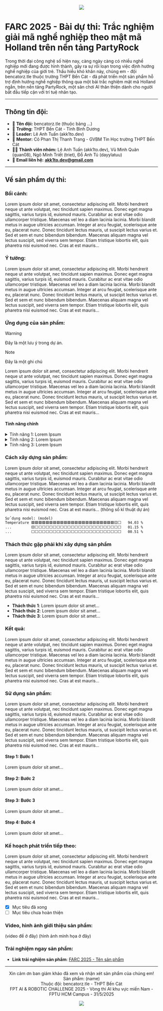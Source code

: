 <p align="center">
  <img src="https://capsule-render.vercel.app/api?type=waving&height=300&color=gradient&text=FARC%202025%20-%20bencatorz.tle-nl-Sản%20phẩm:%20Trắc%20nghiệm%20nghề%20nghiệp%20Holland-nl-trên%20nền%20tảng%20AWS%20PartyRock&fontSize=35&fontAlign=50&fontAlignY=27&desc=Trắc%20nghiệm%20nghề%20nghiệp%20theo%20mật%20mã%20Holland&descAlignY=63">
</p>

# FARC 2025 - Bài dự thi: Trắc nghiệm giải mã nghề nghiệp theo mật mã Holland trên nền tảng PartyRock
Trong thời đại công nghệ số hiện nay, càng ngày càng có nhiều nghề nghiệp mới đang được hình thành, gây ra sự rối loạn trong việc định hướng nghề nghiệp của giới trẻ. Thấu hiểu khó khăn này, chúng em - đội bencatorz.tle thuộc trường THPT Bến Cát - đã phát triển một sản phẩm hỗ trợ định hướng nghề nghiệp thông qua một bải trắc nghiệm mật mã Holland ngắn, trên nền tảng PartyRock, một sân chơi AI thân thiện dành cho người bắt đầu tiếp cận với trí tuệ nhân tạo.
***
## Thông tin đội:
* 📑 **Tên đội:** bencatorz.tle (thuộc bảng ...)
* 🏫 **Trường:** THPT Bến Cát - Tỉnh Bình Dương
* 📒 **Leader:** Lê Anh Tuấn (akk1to.dev)
* 👤 **Mentor:** Cô Phan Thị Thanh Trang - GVBM Tin Học trường THPT Bến Cát
* 🧑‍💻 **Thành viên nhóm:** Lê Anh Tuấn (akk1to.dev), Vũ Minh Quân (quan08), Ngô Minh Triết (triet), Đỗ Anh Tú (dayylatuu)
* 📧 **Email liên hệ:** <a href="akk1to.dev@gmail.com">**akk1to.dev@gmail.com**</a>
***
## Về sản phẩm dự thi:
### Bối cảnh:
Lorem ipsum dolor sit amet, consectetur adipiscing elit. Morbi hendrerit neque ut ante volutpat, nec tincidunt sapien maximus. Donec eget magna sagittis, varius turpis id, euismod mauris. Curabitur ac erat vitae odio ullamcorper tristique. Maecenas vel leo a diam lacinia lacinia. Morbi blandit metus in augue ultricies accumsan. Integer at arcu feugiat, scelerisque ante eu, placerat nunc. Donec tincidunt lectus mauris, ut suscipit lectus varius et. Sed et sem et nunc bibendum bibendum. Maecenas aliquam magna vel lectus suscipit, sed viverra sem tempor. Etiam tristique lobortis elit, quis pharetra nisi euismod nec. Cras at est mauris...
### Ý tưởng:
Lorem ipsum dolor sit amet, consectetur adipiscing elit. Morbi hendrerit neque ut ante volutpat, nec tincidunt sapien maximus. Donec eget magna sagittis, varius turpis id, euismod mauris. Curabitur ac erat vitae odio ullamcorper tristique. Maecenas vel leo a diam lacinia lacinia. Morbi blandit metus in augue ultricies accumsan. Integer at arcu feugiat, scelerisque ante eu, placerat nunc. Donec tincidunt lectus mauris, ut suscipit lectus varius et. Sed et sem et nunc bibendum bibendum. Maecenas aliquam magna vel lectus suscipit, sed viverra sem tempor. Etiam tristique lobortis elit, quis pharetra nisi euismod nec. Cras at est mauris...
### Ứng dụng của sản phẩm:
> [!WARNING]
> Đây là một lưu ý trong dự án.

> [!Note]
> Đây là một ghi chú

Lorem ipsum dolor sit amet, consectetur adipiscing elit. Morbi hendrerit neque ut ante volutpat, nec tincidunt sapien maximus. Donec eget magna sagittis, varius turpis id, euismod mauris. Curabitur ac erat vitae odio ullamcorper tristique. Maecenas vel leo a diam lacinia lacinia. Morbi blandit metus in augue ultricies accumsan. Integer at arcu feugiat, scelerisque ante eu, placerat nunc. Donec tincidunt lectus mauris, ut suscipit lectus varius et. Sed et sem et nunc bibendum bibendum. Maecenas aliquam magna vel lectus suscipit, sed viverra sem tempor. Etiam tristique lobortis elit, quis pharetra nisi euismod nec. Cras at est mauris...

#### Tính năng chính

<details>
<summary>Tính năng 1: Lorem Ipsum</summary>
Lorem ipsum dolor sit amet, consectetur adipiscing elit...
</details>

<details>
<summary>Tính năng 2: Lorem Ipsum</summary>
Lorem ipsum dolor sit amet, consectetur adipiscing elit...
</details>

<details>
<summary>Tính năng 3: Lorem Ipsum</summary>
Lorem ipsum dolor sit amet, consectetur adipiscing elit...
</details>

### Cách xây dựng sản phẩm:
Lorem ipsum dolor sit amet, consectetur adipiscing elit. Morbi hendrerit neque ut ante volutpat, nec tincidunt sapien maximus. Donec eget magna sagittis, varius turpis id, euismod mauris. Curabitur ac erat vitae odio ullamcorper tristique. Maecenas vel leo a diam lacinia lacinia. Morbi blandit metus in augue ultricies accumsan. Integer at arcu feugiat, scelerisque ante eu, placerat nunc. Donec tincidunt lectus mauris, ut suscipit lectus varius et. Sed et sem et nunc bibendum bibendum. Maecenas aliquam magna vel lectus suscipit, sed viverra sem tempor. Etiam tristique lobortis elit, quis pharetra nisi euismod nec. Cras at est mauris...
(thông số kĩ thuật dự án)
```txt
Sử dụng model: (model)
Temperature 🟩🟩🟩🟩🟩🟩🟩🟩🟩🟩🟩🟩🟩🟩🟩🟩🟩🟩🟩🟩🟩🟩🟩🟨⬜   94.03 %
...         🟨⬜⬜⬜⬜⬜⬜⬜⬜⬜⬜⬜⬜⬜⬜⬜⬜⬜⬜⬜⬜⬜⬜⬜⬜   01.15 %
...         ⬜⬜⬜⬜⬜⬜⬜⬜⬜⬜⬜⬜⬜⬜⬜⬜⬜⬜⬜⬜⬜⬜⬜⬜⬜   00.51 %
```
### Thách thức gặp phải khi xây dựng sản phẩm
Lorem ipsum dolor sit amet, consectetur adipiscing elit. Morbi hendrerit neque ut ante volutpat, nec tincidunt sapien maximus. Donec eget magna sagittis, varius turpis id, euismod mauris. Curabitur ac erat vitae odio ullamcorper tristique. Maecenas vel leo a diam lacinia lacinia. Morbi blandit metus in augue ultricies accumsan. Integer at arcu feugiat, scelerisque ante eu, placerat nunc. Donec tincidunt lectus mauris, ut suscipit lectus varius et. Sed et sem et nunc bibendum bibendum. Maecenas aliquam magna vel lectus suscipit, sed viverra sem tempor. Etiam tristique lobortis elit, quis pharetra nisi euismod nec. Cras at est mauris...
* **Thách thức 1**: Lorem ipsum dolor sit amet...
* **Thách thức 2**: Lorem ipsum dolor sit amet...
* **Thách thức 3**: Lorem ipsum dolor sit amet...
### Kết quả:
Lorem ipsum dolor sit amet, consectetur adipiscing elit. Morbi hendrerit neque ut ante volutpat, nec tincidunt sapien maximus. Donec eget magna sagittis, varius turpis id, euismod mauris. Curabitur ac erat vitae odio ullamcorper tristique. Maecenas vel leo a diam lacinia lacinia. Morbi blandit metus in augue ultricies accumsan. Integer at arcu feugiat, scelerisque ante eu, placerat nunc. Donec tincidunt lectus mauris, ut suscipit lectus varius et. Sed et sem et nunc bibendum bibendum. Maecenas aliquam magna vel lectus suscipit, sed viverra sem tempor. Etiam tristique lobortis elit, quis pharetra nisi euismod nec. Cras at est mauris...
### Sử dụng sản phẩm:
Lorem ipsum dolor sit amet, consectetur adipiscing elit. Morbi hendrerit neque ut ante volutpat, nec tincidunt sapien maximus. Donec eget magna sagittis, varius turpis id, euismod mauris. Curabitur ac erat vitae odio ullamcorper tristique. Maecenas vel leo a diam lacinia lacinia. Morbi blandit metus in augue ultricies accumsan. Integer at arcu feugiat, scelerisque ante eu, placerat nunc. Donec tincidunt lectus mauris, ut suscipit lectus varius et. Sed et sem et nunc bibendum bibendum. Maecenas aliquam magna vel lectus suscipit, sed viverra sem tempor. Etiam tristique lobortis elit, quis pharetra nisi euismod nec. Cras at est mauris...

#### Step 1: Bước 1
Lorem ipsum dolor sit amet...

#### Step 2: Bước 2
Lorem ipsum dolor sit amet...

#### Step 3: Bước 3
Lorem ipsum dolor sit amet...

#### Step 4: Bước 4
Lorem ipsum dolor sit amet...

### Kế hoạch phát triển tiếp theo:
Lorem ipsum dolor sit amet, consectetur adipiscing elit. Morbi hendrerit neque ut ante volutpat, nec tincidunt sapien maximus. Donec eget magna sagittis, varius turpis id, euismod mauris. Curabitur ac erat vitae odio ullamcorper tristique. Maecenas vel leo a diam lacinia lacinia. Morbi blandit metus in augue ultricies accumsan. Integer at arcu feugiat, scelerisque ante eu, placerat nunc. Donec tincidunt lectus mauris, ut suscipit lectus varius et. Sed et sem et nunc bibendum bibendum. Maecenas aliquam magna vel lectus suscipit, sed viverra sem tempor. Etiam tristique lobortis elit, quis pharetra nisi euismod nec. Cras at est mauris...

- [x] Mục tiêu đã xong
- [ ] Mục tiêu chưa hoàn thiện

### Video, hình ảnh giới thiệu sản phẩm:
(video để ở đây)
(hình ảnh minh họa ở đây)

### Trải nghiệm ngay sản phẩm:
* **Link trải nghiệm sản phẩm**: [FARC 2025 - Tên sản phẩm](https://example.com)

***

<p align="center">
  Xin cảm ơn ban giám khảo đã xem và nhận xét sản phẩm của chúng em!<br>
  Sản phẩm: (name)<br>
  Thuộc đội: bencatorz.tle - THPT Bến Cát<br>
  FPT AI & ROBOTIC CHALLENGE 2025 - Vòng thi AI khu vực miền Nam - FPTU HCM Campus - 31/5/2025
</p>

<p align="center">
  <img src="https://capsule-render.vercel.app/api?type=wave&color=gradient&height=150&section=footer">
</p>
